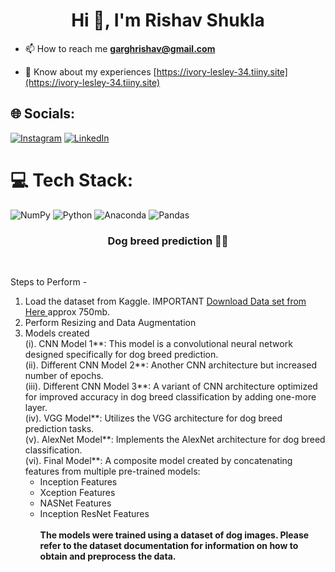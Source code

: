 <h1 align="center">Hi 👋, I'm Rishav Shukla</h1>


- 📫 How to reach me **garghrishav@gmail.com**

- 📄 Know about my experiences [https://ivory-lesley-34.tiiny.site](https://ivory-lesley-34.tiiny.site)



## 🌐 Socials:
[![Instagram](https://img.shields.io/badge/Instagram-%23E4405F.svg?logo=Instagram&logoColor=white)](https://instagram.com/___rishav__01) [![LinkedIn](https://img.shields.io/badge/LinkedIn-%230077B5.svg?logo=linkedin&logoColor=white)](https://linkedin.com/in/rishav-shukla-2bb554229) 

# 💻 Tech Stack:
![NumPy](https://img.shields.io/badge/numpy-%23013243.svg?style=for-the-badge&logo=numpy&logoColor=white) ![Python](https://img.shields.io/badge/python-3670A0?style=for-the-badge&logo=python&logoColor=ffdd54) ![Anaconda](https://img.shields.io/badge/Anaconda-%2344A833.svg?style=for-the-badge&logo=anaconda&logoColor=white) ![Pandas](https://img.shields.io/badge/pandas-%23150458.svg?style=for-the-badge&logo=pandas&logoColor=white)
<h3 align="center">Dog breed prediction 🐕‍🦺</h3><br>



Steps to Perform - <br>
1. Load the dataset from Kaggle. IMPORTANT <a href="https://www.kaggle.com/catherinehorng/dogbreedidfromcomp/download"> Download Data set from Here </a> approx 750mb.<br>
2. Perform Resizing and Data Augmentation<br>
3. Models created <br>
   (i). CNN Model 1**: This model is a convolutional neural network designed specifically for dog breed prediction.<br>
   (ii). Different CNN Model 2**: Another CNN architecture but increased number of epochs.<br>
   (iii). Different CNN Model 3**: A variant of CNN architecture optimized for improved accuracy in dog breed classification by adding one-more layer.<br>
   (iv). VGG Model**: Utilizes the VGG architecture for dog breed prediction tasks.<br>
   (v). AlexNet Model**: Implements the AlexNet architecture for dog breed classification.<br>
   (vi). Final Model**: A composite model created by concatenating features from multiple pre-trained models:<br>
    - Inception Features<br>
    - Xception Features<br>
    - NASNet Features<br>
    - Inception ResNet Features<br><br>
    <b>The models were trained using a dataset of dog images. Please refer to the dataset documentation for information on how to obtain and preprocess the data.<b>


